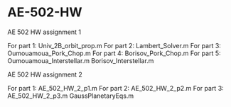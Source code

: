 # AE-502-HW
AE 502 HW assignment 1

For part 1: Univ_2B_orbit_prop.m
For part 2: Lambert_Solver.m
For part 3: Oumouamoua_Pork_Chop.m
For part 4: Borisov_Pork_Chop.m
For part 5: Oumouamoua_Interstellar.m
            Borisov_Interstellar.m

AE 502 HW assignment 2

For part 1: AE_502_HW_2_p1.m
For part 2: AE_502_HW_2_p2.m
For part 3: AE_502_HW_2_p3.m
            GaussPlanetaryEqs.m
